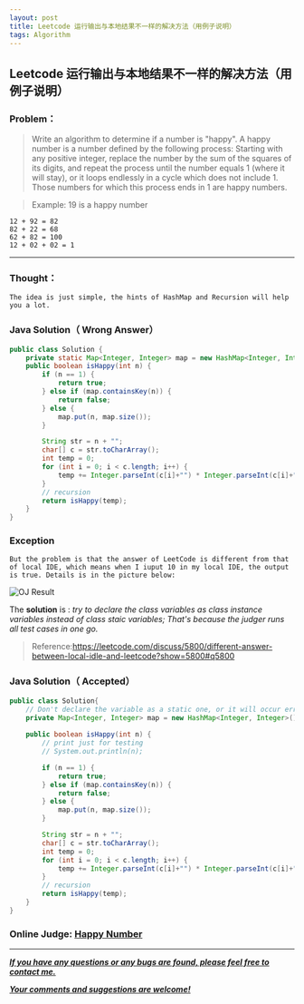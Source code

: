 ```yaml
---
layout: post
title: Leetcode 运行输出与本地结果不一样的解决方法（用例子说明）
tags: Algorithm
---
```

## Leetcode 运行输出与本地结果不一样的解决方法（用例子说明）
### Problem：

> Write an algorithm to determine if a number is "happy".
>A happy number is a number defined by the following process: Starting with any positive integer, replace the number by the sum of the squares of its digits, and repeat the process until the number equals 1 (where it will stay), or it loops endlessly in a cycle which does not include 1. Those numbers for which this process ends in 1 are happy numbers.

> Example: 19 is a happy number

    12 + 92 = 82
    82 + 22 = 68
    62 + 82 = 100
    12 + 02 + 02 = 1


----------


### Thought：
	The idea is just simple, the hints of HashMap and Recursion will help you a lot.

### Java Solution（ Wrong Answer）
``` java
public class Solution {
	private static Map<Integer, Integer> map = new HashMap<Integer, Integer>();
	public boolean isHappy(int n) {
		if (n == 1) {
			return true;
		} else if (map.containsKey(n)) {
			return false;
		} else {
			map.put(n, map.size());			
		}

		String str = n + "";
		char[] c = str.toCharArray();
		int temp = 0;		
		for (int i = 0; i < c.length; i++) {
			temp += Integer.parseInt(c[i]+"") * Integer.parseInt(c[i]+"");
		}
		// recursion
		return isHappy(temp);
	}
}
```
### **Exception**
	But the problem is that the answer of LeetCode is different from that of local IDE, which means when I iuput 10 in my local IDE, the output is true. Details is in the picture below:
![OJ Result](http://img.blog.csdn.net/20150529105342120)

The **solution** is : *try to declare the class variables as class instance variables instead of class staic variables; That's because the judger runs all test cases in one go.*

> Reference:https://leetcode.com/discuss/5800/different-answer-between-local-idle-and-leetcode?show=5800#q5800

### Java Solution（ Accepted）

``` java
public class Solution{
	// Don't declare the variable as a static one, or it will occur error when OJ;
	private Map<Integer, Integer> map = new HashMap<Integer, Integer>();
	
	public boolean isHappy(int n) {
		// print just for testing
		// System.out.println(n);

		if (n == 1) {
			return true;
		} else if (map.containsKey(n)) {
			return false;
		} else {
			map.put(n, map.size());			
		}

		String str = n + "";
		char[] c = str.toCharArray();
		int temp = 0;		
		for (int i = 0; i < c.length; i++) {
			temp += Integer.parseInt(c[i]+"") * Integer.parseInt(c[i]+"");
		}
		// recursion
		return isHappy(temp);
	}
}
```

### Online Judge: <a href="https://leetcode.com/problems/happy-number/" target="blank"> Happy Number

---
***If you have any questions or any bugs are found, please feel free to contact me.***

***Your comments and suggestions are welcome!***


